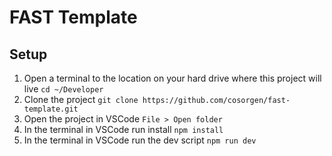 # FAST Template

## Setup
1. Open a terminal to the location on your hard drive where this project will live `cd ~/Developer`
2. Clone the project `git clone https://github.com/cosorgen/fast-template.git`
3. Open the project in VSCode `File > Open folder`
4. In the terminal in VSCode run install `npm install`
5. In the terminal in VSCode run the dev script `npm run dev`